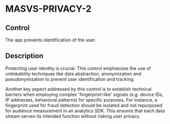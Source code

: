 # MASVS-PRIVACY-2

## Control

The app prevents identification of the user.

## Description

Protecting user identity is crucial. This control emphasizes the use of unlinkability techniques like data abstraction, anonymization and pseudonymization to prevent user identification and tracking.

Another key aspect addressed by this control is to establish technical barriers when employing complex 'fingerprint-like' signals (e.g. device IDs, IP addresses, behavioral patterns) for specific purposes. For instance, a fingerprint used for fraud detection should be isolated and not repurposed for audience measurement in an analytics SDK. This ensures that each data stream serves its intended function without risking user privacy.
